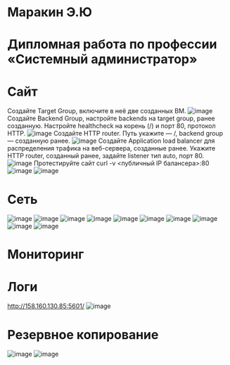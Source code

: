 # Маракин Э.Ю
# Дипломная работа по профессии «Системный администратор»
# Сайт
Создайте Target Group, включите в неё две созданных ВМ.
![image](https://github.com/user-attachments/assets/6afcdba1-b99d-4a89-bcae-4e90258f3fdd)
Создайте Backend Group, настройте backends на target group, ранее созданную. Настройте healthcheck на корень (/) и порт 80, протокол HTTP.
![image](https://github.com/user-attachments/assets/3c2c117f-0cb2-48f5-bd82-295506681ebf)
Создайте HTTP router. Путь укажите — /, backend group — созданную ранее.
![image](https://github.com/user-attachments/assets/9dd94bcb-7ff2-45f8-bd29-df860d7b540d)
Создайте Application load balancer для распределения трафика на веб-сервера, созданные ранее. Укажите HTTP router, созданный ранее, задайте listener тип auto, порт 80.
![image](https://github.com/user-attachments/assets/6d4ac7a0-4425-4314-827e-2bdad79838ef)
Протестируйте сайт curl -v <публичный IP балансера>:80
![image](https://github.com/user-attachments/assets/bcac9248-ae13-476d-9059-532e91f1d932)
![image](https://github.com/user-attachments/assets/3b1ff8ad-98db-47fe-9e3b-1f175763501e)


# Сеть
![image](https://github.com/user-attachments/assets/6963b57a-21d7-420f-90a6-ef0cfcd0c0b3)
![image](https://github.com/user-attachments/assets/9e83ac0b-d770-4426-b910-85744dfd05a0)
![image](https://github.com/user-attachments/assets/cd23a20b-758d-40e2-bb63-37b3d35199fc)
![image](https://github.com/user-attachments/assets/e964fc0b-1d6f-4cfd-9c4e-c58629200b02)
![image](https://github.com/user-attachments/assets/1a18eef2-b9d8-4ed3-a760-59488fe3195d)
![image](https://github.com/user-attachments/assets/e6a06189-3e12-4d58-8471-6380115a2f61)
![image](https://github.com/user-attachments/assets/476f88ed-da39-4a34-a7e5-3a1a093e04ba)
![image](https://github.com/user-attachments/assets/cc2fb37c-ff1b-4310-8adf-28c43ac49b4d)
![image](https://github.com/user-attachments/assets/5a6078db-7be9-468b-851f-1045ae1d35c1)
![image](https://github.com/user-attachments/assets/cdbadb74-7c54-4a8c-81c7-7065b43a3a40)


# Мониторинг

# Логи
http://158.160.130.85:5601/
![image](https://github.com/user-attachments/assets/c095b73d-a85f-41da-bb64-60b3b48af8cd)
# Резервное копирование
![image](https://github.com/user-attachments/assets/89b19e62-1fac-4c24-9cee-9a5890c3202a)
![image](https://github.com/user-attachments/assets/2e4f4361-fd7c-438c-ba46-fb698773ece7)

